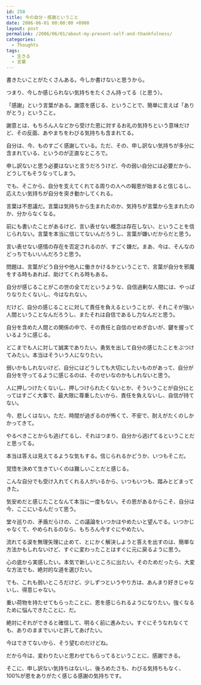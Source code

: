 ```yaml
---
id: 250
title: 今の自分・感謝ということ
date: 2006-06-01 00:00:00 +0900
layout: post
permalink: /2006/06/01/about-my-present-self-and-thankfulness/
categories:
  - Thoughts
tags:
  - 生きる
  - 言葉
---
```

書きたいことがたくさんある。今しか書けないと思うから。
  
つまり、今しか感じられない気持ちをたくさん持ってる（と思う）。

<!--more-->

「感謝」という言葉がある。謝意を感じる、ということで、簡単に言えば「ありがとう」ということ。
  
謝意とは、もちろん人などから受けた恩に対するお礼の気持ちという意味だけど、その反面、あやまちをわびる気持ちも含まれてる。
  
自分は、今、ものすごく感謝している。ただ、その、申し訳ない気持ちが多分に含まれている、というのが正直なところで。
  
申し訳ないと思う必要はないと言うだろうけど、今の弱い自分には必要だから、どうしてもそうなってしまう。
  
でも、そこから、自分を支えてくれてる周りの人への報恩が始まると信じるし、応えたい気持ちが自分を突き動かしてくれる。

言葉は不思議だ。言葉は気持ちから生まれたのか、気持ちが言葉から生まれたのか、分からなくなる。
  
前にも書いたことがあるけど、言い表せない概念は存在しない、ということを信じられない。言葉を本当に信じてないんだろうし、言葉が嫌いだからだと思う。
  
言い表せない感情の存在を否定されるのが、すごく嫌だ。まあ、今は、そんなのどっちでもいいんだろうと思う。
  
問題は、言葉がどう自分や他人に働きかけるかということで、言葉が自分を邪魔をする時もあれば、助けてくれる時もある。

自分が感じることがこの世の全てだというような、自信過剰な人間には、やっぱりなりたくないし、今はなれない。
  
だけど、自分の感じることに対して責任を負えるということが、それこそが強い人間ということなんだろうし、またそれは自信であるし力なんだと思う。
  
自分を含めた人間との関係の中で、その責任と自信のせめぎ合いが、鍵を握っているように感じる。
  
どこまでも人に対して誠実でありたい。勇気を出して自分の感じたことをぶつけてみたい。本当はそういう人になりたい。
  
弱いかもしれないけど、自分にはどうしても大切にしたいものがあって、自分が自分を守ってるように感じるのは、そのせいなのかもしれないと思う。
  
人に押しつけたくないし、押しつけられたくないとか、そういうことが自分にとってはすごく大事で、最大限に尊重したいから、責任を負えないし、自信が持てない。

今、悲しくはない。ただ、時間が過ぎるのが怖くて、不安で、耐えがたくのしかかってきて。
  
やるべきことからも逃げてるし、それはつまり、自分から逃げてるということだと思ってる。
  
本当は答えは見えてるような気もする。信じられるかどうか、いつもそこだ。
  
覚悟を決めて生きていくのは難しいことだと感じる。

こんな自分でも受け入れてくれる人がいるから、いつもいつも、踏みとどまってきた。
  
気安めだと感じたことなんて本当に一度もない。その恩があるからこそ、自分は今、ここにいるんだって思う。
  
堂々巡りの、矛盾だらけの、この議論をいつかはやめたいと望んでる。いつかじゃなくて、やめられるのなら、もちろん今すぐにやめたい。
  
流れてる涙を無理矢理に止めて、とにかく解決しようと答えを出すのは、簡単な方法かもしれないけど、すぐに変わったことはすぐに元に戻るように思う。
  
心の底から実感したい。本気で新しいところに出たい。そのためだったら、大変な方法でも、絶対的な道を選びたい。
  
でも、これも弱いところだけど、少しずつというやり方は、あんまり好きじゃないし、得意じゃない。

重い荷物を持たせてもらったことに、恩を感じられるようになりたい。強くなるために悩んできたことに、だ。
  
絶対にそれができると確信して、明るく前に進みたい。すぐにそうなれなくても、ありのままでいいと許してあげたい。
  
今はできてないから、そう望むのだけどね。

だから今は、変わりたいと思わせてもらってるということに、感謝できる。
  
そこに、申し訳ない気持ちはないし、後ろめたさも、わびる気持ちもなく、100%が恩をありがたく感じる感謝の気持ちです。
